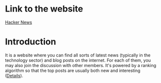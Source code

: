 # Link to the website
[Hacker News](https://news.ycombinator.com/)

# Introduction
It is a website where you can find all sorts of latest news (typically in the technology sector) and blog posts on the internet. For each of them, you may also join the discussion with other members. It's powered by a ranking algorithm so that the top posts are usually both new and interesting ([Details](https://medium.com/hacking-and-gonzo/how-hacker-news-ranking-algorithm-works-1d9b0cf2c08d)).